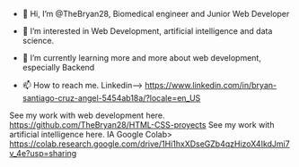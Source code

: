 - 👋 Hi, I’m @TheBryan28, Biomedical engineer and Junior Web Developer
- 👀 I’m interested in Web Development, artificial intelligence and data science.
- 🌱 I’m currently learning more and more about web development, especially Backend

- 📫 How to reach me. 
Linkedin--> https://www.linkedin.com/in/bryan-santiago-cruz-angel-5454ab18a/?locale=en_US 

See my work with web development here. https://github.com/TheBryan28/HTML-CSS-proyects 
See my work with artificial intelligence here. IA Google Colab> https://colab.research.google.com/drive/1Hi1hxXDseGZb4qzHizoX4IkdJmi7v_4e?usp=sharing
